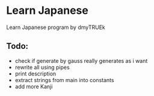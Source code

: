 # Learn Japanese
Learn Japanese program by dmyTRUEk



## Todo:
- check if generate by gauss really generates as i want
- rewrite all using pipes
- print description
- extract strings from main into constants
- add more Kanji

